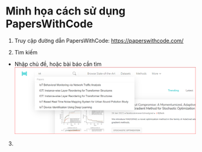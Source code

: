 # Minh họa cách sử dụng PapersWithCode

1. Truy cập đường dẫn PapersWithCode: https://paperswithcode.com/

2. Tìm kiếm

- Nhập chủ đề, hoặc bài báo cần tìm
![Alt text](imgs/img_q19_search.PNG?raw=true "Search")

3. 

